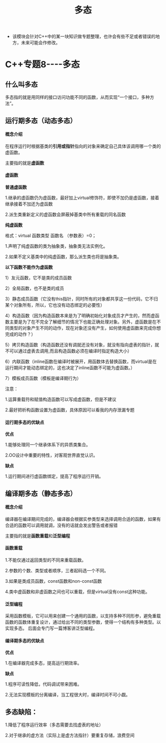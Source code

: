 ﻿---
layout: post
title:  "多态"
data: 星期四, 27. 二月 2020 02:39下午 
categories: C++
tags: 专题
---
* 该模块会针对C++中的某一块知识做专题整理，也许会有些不足或者错误的地方，未来可能会作修改。

# C++专题8----多态

## 什么叫多态
多态指的就是用同样的接口访问功能不同的函数，从而实现“一个接口，多种方法”。

## 运行期多态（动态多态）
#### 概念介绍
在程序运行时根据基类的**引用或指针**指向的对象来确定自己具体该调用哪一个类的虚函数。

主要指的就是**虚函数**

#### 虚函数

**普通虚函数**

1.继承的虚函数仍为虚函数，最好加上virtual修饰符，即使不加仍是虚函数，接着继承接着不加还为虚函数

2.派生类重新定义的虚函数会屏蔽掉基类中所有重载的同名函数

**纯虚函数**

格式：virtual 函数类型 函数名 （参数表）=0；

1.声明了纯虚函数的类为抽象类，抽象类无法实例化。

2.如果不定义基类中的纯虚函数，那么派生类也将是抽象类。

**以下函数不能作为虚函数**

1）友元函数，它不是类的成员函数

2）全局函数，也不是类的成员

3）静态成员函数（它没有this指针，同时所有的对象都共享这一份代码，它不归某个对象所有，所以，它也没有动态绑定的必要性）

4）构造函数（因为构造函数本来是为了明确初始化对象成员才产生的，然而虚函数主要是为了在不完全了解细节的情况下也能正确处理对象。另外，虚函数是在不同类型的对象产生不同的动作，现在对象还没有产生，如何使用虚函数来完成你想完成的动作？）

5）拷贝构造函数（构造函数还没有调就还没有对象，就没有指向虚表的指针，就不可以通过虚表去调用,而且构造函数必须在编译时指定构造大小）

6）内联函数（inline函数在编译时被展开，用函数体去替换函数，而virtual是在运行期间才能动态绑定的，这也决定了inline函数不可能为虚函数。）

7）模板成员函数（模板是编译期行为）

注意：

1.运算重载符和赋值构造函数可以写成虚函数，但是不建议

2.最好把析构函数设置为虚函数，具体原因可以看我的内存泄漏专题

#### 运行期多态的优缺点
**优点**

1.能够处理同一个继承体系下的异质类集合。

2.OO设计中重要的特性，对客观世界直觉认识。

**缺点**

1.运行期间进行虚函数绑定，提高了程序运行开销。

## 编译期多态（静态多态）
#### 概念介绍
编译器在编译期间完成的，编译器会根据实参类型来选择调用合适的函数，如果有合适的函数可以调用就调，没有的话就会发出警告或者报错

主要指的就是**函数重载**和**泛型编程**

#### 函数重载

1.不能仅通过返回类型的不同来重载函数。

2.参数的个数、类型或者顺序，三者起码选一个不同。

3.如果是类成员函数，const函数和non-const函数

4.类中虚函数和非虚函数之间也可以重载，但是virtual没有const这种功能。

#### 泛型编程
采用函数模板，它可以用来创建一个通用的函数，以支持多种不同形参，避免重载函数的函数体重复设计，通过给出不同的类型参数，使得一个结构有多种类型。以实现多态。 后面会专门写一篇博客讲泛型编程。


#### 编译期多态的优缺点
**优点**

1.在编译器完成多态，提高运行期效率。


**缺点**

1.程序可读性降低，代码调试带来困难。

2.无法实现模板的分离编译，当工程很大时，编译时间不可小觑。

## 多态缺陷：
1.降低了程序运行效率（多态需要去找虚表的地址）

2.对于继承的虚方法（实际上是虚方法指针）要重复存储，浪费空间
